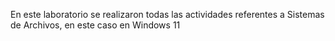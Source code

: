 En este laboratorio se realizaron todas las actividades referentes a Sistemas de Archivos, en este caso en Windows 11
